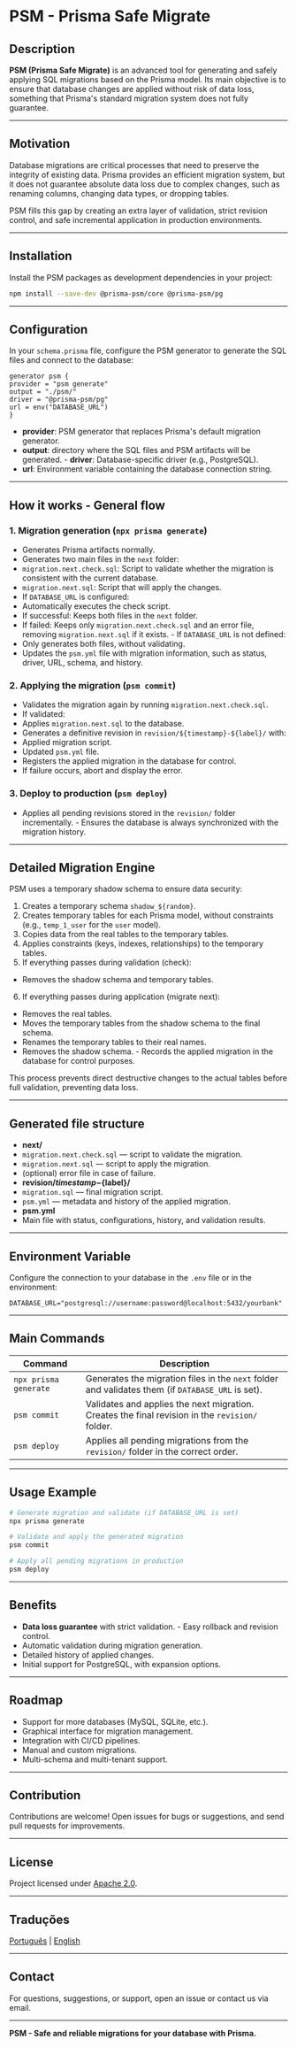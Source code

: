 # PSM - Prisma Safe Migrate

## Description

**PSM (Prisma Safe Migrate)** is an advanced tool for generating and safely applying SQL migrations based on the Prisma model. Its main objective is to ensure that database changes are applied without risk of data loss, something that Prisma's standard migration system does not fully guarantee.

---

## Motivation

Database migrations are critical processes that need to preserve the integrity of existing data. Prisma provides an efficient migration system, but it does not guarantee absolute data loss due to complex changes, such as renaming columns, changing data types, or dropping tables.

PSM fills this gap by creating an extra layer of validation, strict revision control, and safe incremental application in production environments.

---

## Installation

Install the PSM packages as development dependencies in your project:

```bash
npm install --save-dev @prisma-psm/core @prisma-psm/pg
```

---

## Configuration

In your `schema.prisma` file, configure the PSM generator to generate the SQL files and connect to the database:

```prisma
generator psm {
provider = "psm generate"
output = "./psm/"
driver = "@prisma-psm/pg"
url = env("DATABASE_URL")
}
```

- **provider**: PSM generator that replaces Prisma's default migration generator.
- **output**: directory where the SQL files and PSM artifacts will be generated. - **driver**: Database-specific driver (e.g., PostgreSQL).
- **url**: Environment variable containing the database connection string.

---

## How it works - General flow

### 1. Migration generation (`npx prisma generate`)

- Generates Prisma artifacts normally.
- Generates two main files in the `next` folder:
- `migration.next.check.sql`: Script to validate whether the migration is consistent with the current database.
- `migration.next.sql`: Script that will apply the changes.
- If `DATABASE_URL` is configured:
- Automatically executes the check script.
- If successful: Keeps both files in the `next` folder.
- If failed: Keeps only `migration.next.check.sql` and an error file, removing `migration.next.sql` if it exists. - If `DATABASE_URL` is not defined:
- Only generates both files, without validating.
- Updates the `psm.yml` file with migration information, such as status, driver, URL, schema, and history.

### 2. Applying the migration (`psm commit`)

- Validates the migration again by running `migration.next.check.sql`.
- If validated:
- Applies `migration.next.sql` to the database.
- Generates a definitive revision in `revision/${timestamp}-${label}/` with:
- Applied migration script.
- Updated `psm.yml` file.
- Registers the applied migration in the database for control.
- If failure occurs, abort and display the error.

### 3. Deploy to production (`psm deploy`)

- Applies all pending revisions stored in the `revision/` folder incrementally. - Ensures the database is always synchronized with the migration history.

---

## Detailed Migration Engine

PSM uses a temporary shadow schema to ensure data security:

1. Creates a temporary schema `shadow_${random}`.
2. Creates temporary tables for each Prisma model, without constraints (e.g., `temp_1_user` for the `user` model).
3. Copies data from the real tables to the temporary tables.
4. Applies constraints (keys, indexes, relationships) to the temporary tables.
5. If everything passes during validation (check):
- Removes the shadow schema and temporary tables.
6. If everything passes during application (migrate next):
- Removes the real tables.
- Moves the temporary tables from the shadow schema to the final schema.
- Renames the temporary tables to their real names.
- Removes the shadow schema. - Records the applied migration in the database for control purposes.

This process prevents direct destructive changes to the actual tables before full validation, preventing data loss.

---

## Generated file structure

- **next/**
- `migration.next.check.sql` — script to validate the migration.
- `migration.next.sql` — script to apply the migration.
- (optional) error file in case of failure.
- **revision/${timestamp}-${label}/**
- `migration.sql` — final migration script.
- `psm.yml` — metadata and history of the applied migration.
- **psm.yml**
- Main file with status, configurations, history, and validation results.

---

## Environment Variable

Configure the connection to your database in the `.env` file or in the environment:

```env
DATABASE_URL="postgresql://username:password@localhost:5432/yourbank"
```

---
## Main Commands

| Command | Description |
|-----------------------|------------------------------------------------------------------------|
| `npx prisma generate` | Generates the migration files in the `next` folder and validates them (if `DATABASE_URL` is set). |
| `psm commit` | Validates and applies the next migration. Creates the final revision in the `revision/` folder. |
| `psm deploy` | Applies all pending migrations from the `revision/` folder in the correct order. |

---

## Usage Example

```bash
# Generate migration and validate (if DATABASE_URL is set)
npx prisma generate

# Validate and apply the generated migration
psm commit

# Apply all pending migrations in production
psm deploy
```

---

## Benefits

- **Data loss guarantee** with strict validation. - Easy rollback and revision control.
- Automatic validation during migration generation.
- Detailed history of applied changes.
- Initial support for PostgreSQL, with expansion options.

---

## Roadmap

- Support for more databases (MySQL, SQLite, etc.).
- Graphical interface for migration management.
- Integration with CI/CD pipelines.
- Manual and custom migrations.
- Multi-schema and multi-tenant support.

---

## Contribution

Contributions are welcome! Open issues for bugs or suggestions, and send pull requests for improvements.

---

## License

Project licensed under [Apache 2.0](./LICENSE).

---

## Traduções

[Português](./README.pt.md) | [English](./README.en.md)

---

## Contact

For questions, suggestions, or support, open an issue or contact us via email.

---

**PSM - Safe and reliable migrations for your database with Prisma.**
